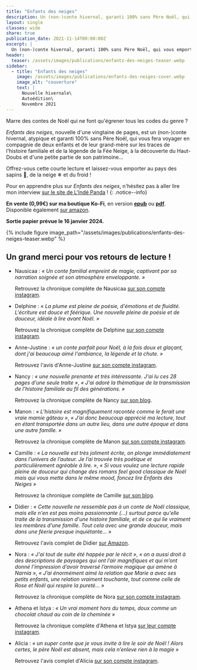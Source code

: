 ```yaml
---
title: "Enfants des neiges"
description: Un (non-)conte hivernal, garanti 100% sans Père Noël, qui vous emportera au pays des sapins, de la neige et du froid ! Paru en novembre 2021 en autoédition
layout: single
classes: wide
share: true
publication_date: 2021-11-14T00:00:00Z
excerpt: |
  Un (non-)conte hivernal, garanti 100% sans Père Noël, qui vous emportera au pays des sapins, de la neige et du froid !
header:
  teaser: /assets/images/publications/enfants-des-neiges-teaser.webp
sidebar:
  - title: "Enfants des neiges"
    image: /assets/images/publications/enfants-des-neiges-cover.webp
    image_alt: "couverture"
    text: |
      Nouvelle hivernale\
      Autoédition\
      Novembre 2021
---
```


Marre des contes de Noël qui ne font qu'égrener tous les codes du genre ?

*Enfants des neiges*, nouvelle d'une vingtaine de pages, est un (non-)conte hivernal, atypique et garanti 100% sans Père Noël, qui vous fera voyager en compagnie de deux enfants et de leur grand-mère sur les traces de l'histoire familiale et de la légende de la Fée Neige, à la découverte du Haut-Doubs et d'une petite partie de son patrimoine…

Offrez-vous cette courte lecture et laissez-vous emporter au pays des sapins 🌲, de la neige ❄ et du froid !

Pour en apprendre plus sur *Enfants des neiges*, n'hésitez pas à aller lire mon interview <a href="https://lindepanda.wordpress.com/2024/01/12/interview-catherine-phan-van/" target="_blank">sur le site de L'Indé Panda</a>&nbsp;!
{: .notice--info}

**En vente (0,99€) sur ma boutique Ko-Fi**, en version **<a href="https://ko-fi.com/s/7c84ee8f05" target="_blank">epub</a>** ou **<a href="https://ko-fi.com/s/8661618b41" target="_blank">pdf</a>**. \
Disponible également <a href="https://amzn.to/3EUK8Zw" target="_blank">sur amazon</a>.

**Sortie papier prévue le 16 janvier 2024.**

{% include figure image_path="/assets/images/publications/enfants-des-neiges-teaser.webp" %}


## Un grand merci pour vos retours de lecture&nbsp;!

- Nausicaa&nbsp;: *«&nbsp;Un conte familial empreint de magie, captivant par sa narration soignée et son atmosphère enveloppante.&nbsp;»*

    Retrouvez la chronique complète de Nausicaa <a href="https://www.instagram.com/p/C1tqZBsKGQP/" target="_blank">sur son compte instagram</a>.

- Delphine&nbsp;: *«&nbsp;La plume est pleine de poésie, d'émotions et de fluidité. L'écriture est douce et féérique. Une nouvelle pleine de poésie et de douceur, idéale à lire avant Noël.&nbsp;»*

    Retrouvez la chronique complète de Delphine <a href="https://www.instagram.com/p/Cmexys4qfCa/" target="_blank">sur son compte instagram</a>.

- Anne-Justine&nbsp;: *«&nbsp;un conte parfait pour Noël, à la fois doux et glaçant, dont j'ai beaucoup aimé l'ambiance, la légende et la chute.&nbsp;»*

    Retrouvez l'avis d'Anne-Justine <a href="https://www.instagram.com/p/CmEjYiNKx3U/" target="_blank">sur son compte instagram</a>.

- Nancy&nbsp;: *«&nbsp;une nouvelle prenante et très intéressante. J'ai lu ces 28 pages d'une seule traite&nbsp;»*, *«&nbsp;J'ai adoré la thématique de la transmission de l'histoire familiale au fil des générations.&nbsp;»*

    Retrouvez la chronique complète de Nancy <a href="https://les-livres-de-nancy.blogspot.com/2022/01/enfants-des-neiges-catherine-phan-van.html" target="_blank">sur son blog</a>.

- Manon&nbsp;: *«&nbsp;L’histoire est magnifiquement racontée comme le ferait une vraie mamie gâteau&nbsp;»*, *«&nbsp;J’ai donc beaucoup apprécié ma lecture, tout en étant transportée dans un autre lieu, dans une autre époque et dans une autre famille.&nbsp;»*

    Retrouvez la chronique complète de Manon <a href="https://www.instagram.com/p/CYR6Au5qZ6X/" target="_blank">sur son compte instagram</a>.

- Camille&nbsp;: *«&nbsp;La nouvelle est très joliment écrite, on plonge immédiatement dans l’univers de l’auteur. Je l’ai trouvée très poétique et particulièrement agréable à lire.&nbsp;»*, *«&nbsp;Si vous voulez une lecture rapide pleine de douceur qui change des romans feel good classique de Noël mais qui vous mette dans le même mood, foncez lire Enfants des Neiges&nbsp;»*

    Retrouvez la chronique complète de Camille <a href="https://camillexlmn.wixsite.com/eclatdelune/post/chronique-enfants-des-neiges-catherine-phan-van-sp" target="_blank">sur son blog</a>.

- Didier&nbsp;: *«&nbsp;Cette nouvelle ne ressemble pas à un conte de Noël classique, mais elle n'en est pas moins passionnante (…) surtout parce qu'elle traite de la transmission d'une histoire familiale, et de ce qui lie vraiment les membres d'une famille. Tout cela avec une grande douceur, mais dans une féerie presque inquiétante…&nbsp;»*

    Retrouvez l'avis complet de Didier <a href="https://amzn.to/3RWAAFl" target="_blank">sur Amazon</a>.

- Nora&nbsp;: *«&nbsp;J'ai tout de suite été happée par le récit&nbsp;»*, *«&nbsp;on a aussi droit à des descriptions de paysages qui ont l’air magnifiques et qui m’ont donné l’impression d’avoir traversé l’armoire magique qui amène à Narnia&nbsp;»*, *«&nbsp;J’ai énormément aimé la relation que Marie a avec ses petits enfants, une relation vraiment touchante, tout comme celle de Rose et Noël qui respire la pureté…&nbsp;»*

    Retrouvez la chronique complète de Nora <a href="https://www.instagram.com/p/CWgUwHmKSFq/" target="_blank">sur son compte instagram</a>.

- Athena et Istya&nbsp;: *«&nbsp;Un vrai moment hors du temps, doux comme un chocolat chaud au coin de la cheminée&nbsp;»*

    Retrouvez la chronique complète d'Athena et Istya <a href="https://www.instagram.com/p/Ck-0w9GKj8K/" target="_blank">sur leur compte instagram</a>.

- Alicia&nbsp;: *«&nbsp;un super conte que je vous invite à lire le soir de Noël&nbsp;! Alors certes, le père Noël est absent, mais cela n’enleve rien à la magie&nbsp;»*

    Retrouvez l'avis complet d'Alicia <a href="https://www.instagram.com/p/Cl3zyyFN5KQ/" target="_blank">sur son compte instagram</a>.